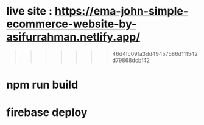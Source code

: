 
# live site : https://ema-john-simple-ecommerce-website-by-asifurrahman.netlify.app/
>>>>>>> 46d4fc09fa3dd49457586d111542d79868dcbf42

# npm run build
# firebase deploy
